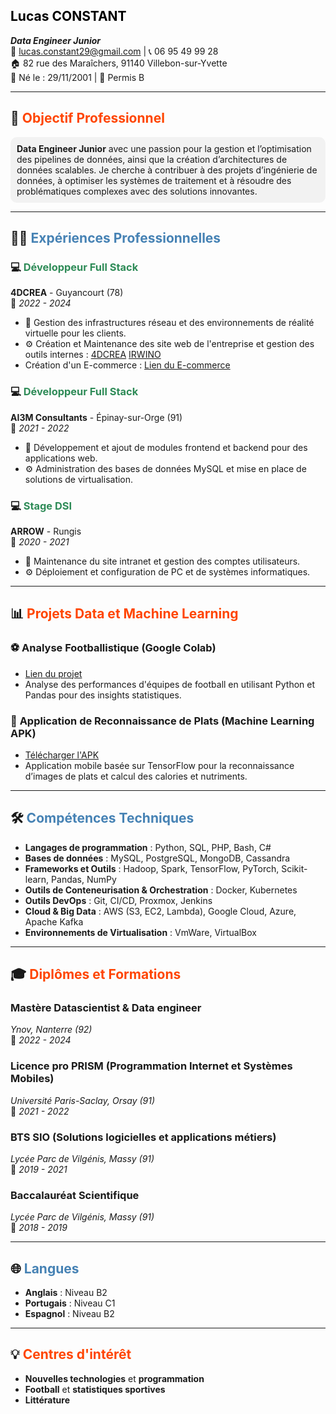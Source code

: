 ## <span style="color:#000000">Lucas CONSTANT</span>  

_**Data Engineer Junior**_  
📧 [lucas.constant29@gmail.com](mailto:lucas.constant29@gmail.com) | 📞 06 95 49 99 28  
🏠 82 rue des Maraîchers, 91140 Villebon-sur-Yvette  
🎂 Né le : 29/11/2001 | 🚗 Permis B  

---

## 🎯 <span style="color:#FF4500">Objectif Professionnel</span>

<p style="background-color:#f2f2f2; padding: 10px; border-radius: 10px;">
<strong>Data Engineer Junior</strong> avec une passion pour la gestion et l’optimisation des pipelines de données, ainsi que la création d’architectures de données scalables. Je cherche à contribuer à des projets d’ingénierie de données, à optimiser les systèmes de traitement et à résoudre des problématiques complexes avec des solutions innovantes.
</p>

---

## 🧑‍💼 <span style="color:#4682B4">Expériences Professionnelles</span>

### 💻 <span style="color:#2E8B57">Développeur Full Stack</span>  
**4DCREA** - Guyancourt (78)  
📅 _2022 - 2024_

- 🔧 Gestion des infrastructures réseau et des environnements de réalité virtuelle pour les clients.
- ⚙️ Création et Maintenance des site web de l'entreprise et gestion des outils internes : [4DCREA](https://www.4dcrea.com/)   [IRWINO](https://www.irwino.com/)
-    Création d'un E-commerce : [Lien du E-commerce](https://shop.irwino.com/)  

### 💻 <span style="color:#2E8B57">Développeur Full Stack</span>  
**AI3M Consultants** - Épinay-sur-Orge (91)  
📅 _2021 - 2022_

- 🔧 Développement et ajout de modules frontend et backend pour des applications web.
- ⚙️ Administration des bases de données MySQL et mise en place de solutions de virtualisation.

### 💻 <span style="color:#2E8B57">Stage DSI</span>  
**ARROW** - Rungis  
📅 _2020 - 2021_

- 🔧 Maintenance du site intranet et gestion des comptes utilisateurs.
- ⚙️ Déploiement et configuration de PC et de systèmes informatiques.

---

## 📊 <span style="color:#FF4500">Projets Data et Machine Learning</span>

### ⚽ **Analyse Footballistique (Google Colab)**
- [Lien du projet](https://colab.research.google.com/drive/12Oc2RGY4ZFMdX1pTqKZqe9gmjBFTH6_S?usp=sharing)  
- Analyse des performances d'équipes de football en utilisant Python et Pandas pour des insights statistiques.

### 🍲 **Application de Reconnaissance de Plats (Machine Learning APK)**
- [Télécharger l'APK](https://drive.google.com/drive/folders/1iSvZeR_3NeHLlhuQ07DlUTaJsnGx12bi?usp=drive_link)
- Application mobile basée sur TensorFlow pour la reconnaissance d’images de plats et calcul des calories et nutriments.

---

## 🛠️ <span style="color:#4682B4">Compétences Techniques</span>

- **Langages de programmation** : Python, SQL, PHP, Bash, C#  
- **Bases de données** : MySQL, PostgreSQL, MongoDB, Cassandra  
- **Frameworks et Outils** : Hadoop, Spark, TensorFlow, PyTorch, Scikit-learn, Pandas, NumPy  
- **Outils de Conteneurisation & Orchestration** : Docker, Kubernetes  
- **Outils DevOps** : Git, CI/CD, Proxmox, Jenkins  
- **Cloud & Big Data** : AWS (S3, EC2, Lambda), Google Cloud, Azure, Apache Kafka  
- **Environnements de Virtualisation** : VmWare, VirtualBox  

---


## 🎓 <span style="color:#FF4500">Diplômes et Formations</span>

### Mastère Datascientist & Data engineer  
_Ynov, Nanterre (92)_  
📅 _2022 - 2024_

### Licence pro PRISM (Programmation Internet et Systèmes Mobiles)  
_Université Paris-Saclay, Orsay (91)_  
📅 _2021 - 2022_

### BTS SIO (Solutions logicielles et applications métiers)  
_Lycée Parc de Vilgénis, Massy (91)_  
📅 _2019 - 2021_

### Baccalauréat Scientifique  
_Lycée Parc de Vilgénis, Massy (91)_  
📅 _2018 - 2019_

---

## 🌐 <span style="color:#4682B4">Langues</span>

- **Anglais** : Niveau B2  
- **Portugais** : Niveau C1  
- **Espagnol** : Niveau B2  

---

## 💡 <span style="color:#FF4500">Centres d'intérêt</span>

- **Nouvelles technologies** et **programmation**  
- **Football** et **statistiques sportives**  
- **Littérature**  

